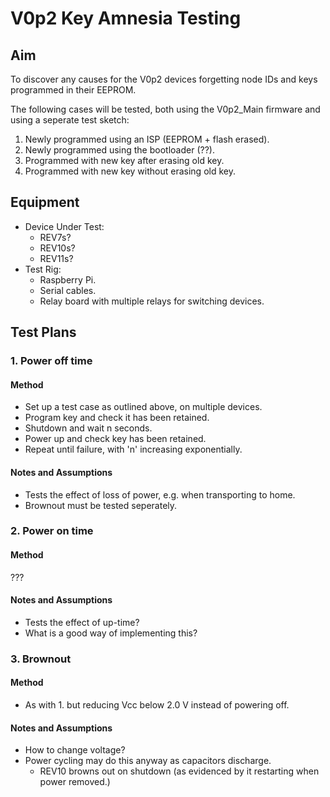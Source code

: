 # V0p2 Key Amnesia Testing
## Aim
To discover any causes for the V0p2 devices forgetting node IDs and keys programmed in their EEPROM.

The following cases will be tested, both using the V0p2_Main firmware and using a seperate test sketch:
1. Newly programmed using an ISP (EEPROM + flash erased).
2. Newly programmed using the bootloader (??).
3. Programmed with new key after erasing old key.
4. Programmed with new key without erasing old key.

## Equipment
- Device Under Test:
    - REV7s?
    - REV10s?
    - REV11s?
- Test Rig:
    - Raspberry Pi.
    - Serial cables.
    - Relay board with multiple relays for switching devices.

## Test Plans
### 1. Power off time
#### Method
- Set up a test case as outlined above, on multiple devices.
- Program key and check it has been retained.
- Shutdown and wait n seconds.
- Power up and check key has been retained.
- Repeat until failure, with 'n' increasing exponentially.

#### Notes and Assumptions
- Tests the effect of loss of power, e.g. when transporting to home.
- Brownout must be tested seperately.

### 2. Power on time
#### Method
???

#### Notes and Assumptions
- Tests the effect of up-time?
- What is a good way of implementing this?

### 3. Brownout
#### Method
- As with 1. but reducing Vcc below 2.0 V instead of powering off.

#### Notes and Assumptions
- How to change voltage?
- Power cycling may do this anyway as capacitors discharge.
    - REV10 browns out on shutdown (as evidenced by it restarting when power removed.)




